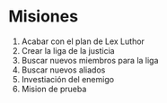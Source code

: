 # Misiones

1. Acabar con el plan de Lex Luthor
2. Crear la liga de la justicia
3. Buscar nuevos miembros para la liga
4. Buscar nuevos aliados
5. Investiación del enemigo
6. Mision de prueba
